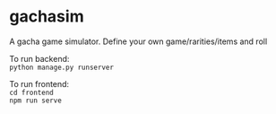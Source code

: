 # gachasim

A gacha game simulator. Define your own game/rarities/items and roll  

To run backend:  
`python manage.py runserver`  

To run frontend:  
`cd frontend`  
`npm run serve`
